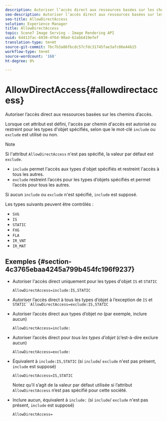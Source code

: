 ```yaml
---
description: Autoriser l’accès direct aux ressources basées sur les chemins d’accès.
seo-description: Autoriser l’accès direct aux ressources basées sur les chemins d’accès.
seo-title: AllowDirectAccess
solution: Experience Manager
title: AllowDirectAccess
topic: Scene7 Image Serving - Image Rendering API
uuid: 6d413fac-6930-4f6d-90ad-62abb419efef
translation-type: tm+mt
source-git-commit: 7bc7b3a86fbcdc57cfdc31745fae3afc06e44b15
workflow-type: tm+mt
source-wordcount: '168'
ht-degree: 0%

---
```



# AllowDirectAccess{#allowdirectaccess}

Autoriser l’accès direct aux ressources basées sur les chemins d’accès.

Lorsque cet attribut est défini, l&#39;accès par chemin d&#39;accès est autorisé ou restreint pour les types d&#39;objet spécifiés, selon que le mot-clé `include` ou `exclude` est utilisé ou non.

>[!NOTE]
>
>Si l&#39;attribut `AllowDirectAccess` n&#39;est pas spécifié, la valeur par défaut est `exclude`.

* `include` permet l&#39;accès aux types d&#39;objet spécifiés et restreint l&#39;accès à tous les autres.
* `exclude` restreint l’accès pour les types d’objets spécifiés et permet l’accès pour tous les autres.

Si aucun `include` ou `exclude` n&#39;est spécifié, `include` est supposé.

Les types suivants peuvent être contrôlés :

* `SVG`
* `IS`
* `STATIC`
* `FXG`
* `FLA`
* `IR_VNT`
* `IR_MAT`

## Exemples {#section-4c3765ebaa4245a799b454fc196f9237}

* Autoriser l&#39;accès direct uniquement pour les types d&#39;objet `IS` et `STATIC`

   `AllowDirectAccess=include:IS,STATIC`

* Autoriser l’accès direct à tous les types d’objet à l’exception de `IS` et `STATIC``AllowDirectAccess=exclude:IS,STATIC`

* Autoriser l’accès direct aux types d’objet *no* (par exemple, inclure aucun)

   `AllowDirectAccess=include:`

* Autoriser l’accès direct pour *tous les types d’objet* (c’est-à-dire exclure aucun)

   `AllowDirectAccess=exclude:`

* Équivalent à `include:IS,STATIC` (si `include`/ `exclude` n&#39;est pas présent, `include` est supposé)

   `AllowDirectAccess=IS,STATIC`

   Notez qu’il s’agit de la valeur par défaut utilisée si l’attribut `AllowDirectAccess` n’est pas spécifié pour cette société.

* Inclure aucun, équivalent à `include:` (si `include`/ `exclude` n&#39;est pas présent, `include` est supposé)

   `AllowDirectAccess=`

